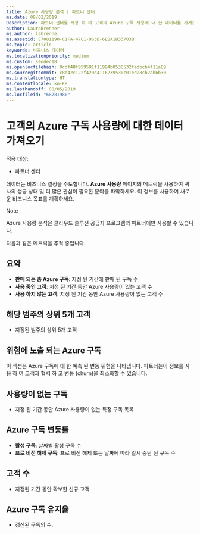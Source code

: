```yaml
---
title: Azure 사용량 분석 | 파트너 센터
ms.date: 08/02/2019
Description: 파트너 센터를 사용 하 여 고객의 Azure 구독 사용에 대 한 데이터를 가져옵니다.
author: LauraBrenner
ms.author: labrenne
ms.assetid: E7081190-C1FA-47C1-963B-6EBA1B33703B
ms.topic: article
keywords: 비즈니스 데이터
ms.localizationpriority: medium
ms.custom: seodec18
ms.openlocfilehash: 0cdf48f959591f11994b0538532fadbcb4f11a89
ms.sourcegitcommit: c8d42c122f420d4116239530c01ed28cb2ab6b30
ms.translationtype: HT
ms.contentlocale: ko-KR
ms.lasthandoff: 08/05/2019
ms.locfileid: "68781980"
---
```

# <a name="get-data-about-the-usage-of-your-customers-azure-subscriptions"></a>고객의 Azure 구독 사용량에 대한 데이터 가져오기

적용 대상:

- 파트너 센터

데이터는 비즈니스 결정을 주도합니다. **Azure 사용량** 페이지의 메트릭을 사용하여 귀사의 성공 상태 및 더 많은 관심이 필요한 분야를 파악하세요. 이 정보를 사용하여 새로운 비즈니스 목표를 계획하세요.

> [!NOTE]
> Azure 사용량 분석은 클라우드 솔루션 공급자 프로그램의 파트너에만 사용할 수 있습니다.

다음과 같은 메트릭을 추적 중입니다.

## <a name="summary"></a>요약

- **판매 되는 총 Azure 구독**: 지정 된 기간에 판매 된 구독 수  
- **사용 중인 고객**: 지정 된 기간 동안 Azure 사용량이 있는 고객 수  
- **사용 하지 않는 고객**: 지정 된 기간 동안 Azure 사용량이 없는 고객 수  

## <a name="top-5-customers-in-category"></a>해당 범주의 상위 5개 고객

- 지정된 범주의 상위 5개 고객  

## <a name="azure-subscriptions-at-risk"></a>위험에 노출 되는 Azure 구독

이 섹션은 Azure 구독에 대 한 예측 된 변동 위험을 나타냅니다. 파트너는이 정보를 사용 하 여 고객과 협력 하 고 변동 (churn)을 최소화할 수 있습니다.

## <a name="subscriptions-without-usage"></a>사용량이 없는 구독

- 지정 된 기간 동안 Azure 사용량이 없는 특정 구독 목록  

## <a name="azure-subscription-churn"></a>Azure 구독 변동률

- **활성 구독**: 날짜별 활성 구독 수  
- **프로 비전 해제 구독**: 프로 비전 해제 또는 날짜에 따라 일시 중단 된 구독 수  

## <a name="customer-count"></a>고객 수

- 지정된 기간 동안 확보한 신규 고객  

## <a name="azure-subscription-retention"></a>Azure 구독 유지율

- 갱신된 구독의 수.
